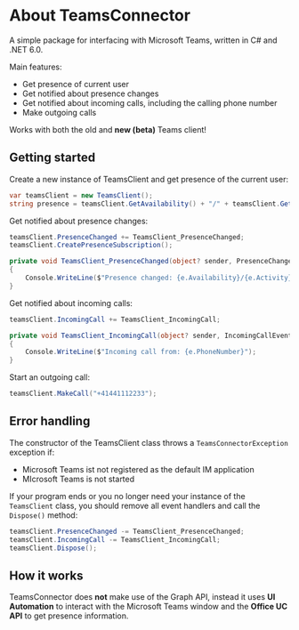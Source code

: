 # About TeamsConnector
A simple package for interfacing with Microsoft Teams, written in C# and .NET 6.0.

Main features:
- Get presence of current user
- Get notified about presence changes
- Get notified about incoming calls, including the calling phone number
- Make outgoing calls

Works with both the old and **new (beta)** Teams client!


## Getting started

Create a new instance of TeamsClient and get presence of the current user:

```csharp
var teamsClient = new TeamsClient();
string presence = teamsClient.GetAvailability() + "/" + teamsClient.GetActivity();
```

Get notified about presence changes:

```csharp
teamsClient.PresenceChanged += TeamsClient_PresenceChanged;
teamsClient.CreatePresenceSubscription();
```

```csharp
private void TeamsClient_PresenceChanged(object? sender, PresenceChangedEventArgs e)
{
    Console.WriteLine($"Presence changed: {e.Availability}/{e.Activity}");
}
```

Get notified about incoming calls:

```csharp
teamsClient.IncomingCall += TeamsClient_IncomingCall;
```

```csharp
private void TeamsClient_IncomingCall(object? sender, IncomingCallEventArgs e)
{
    Console.WriteLine($"Incoming call from: {e.PhoneNumber}");
}
```

Start an outgoing call:

```csharp
teamsClient.MakeCall("+41441112233");
```

## Error handling

The constructor of the TeamsClient class throws a ```TeamsConnectorException``` exception if:
- Microsoft Teams ist not registered as the default IM application
- MIcrosoft Teams is not started

If your program ends or you no longer need your instance of the ```TeamsClient``` class, you should remove all event handlers and call the ```Dispose()``` method:

```csharp
teamsClient.PresenceChanged -= TeamsClient_PresenceChanged;
teamsClient.IncomingCall -= TeamsClient_IncomingCall;
teamsClient.Dispose();
```

## How it works

TeamsConnector does **not** make use of the Graph API, instead it uses **UI Automation** to interact with the Microsoft Teams window and the **Office UC API** to get presence information.

